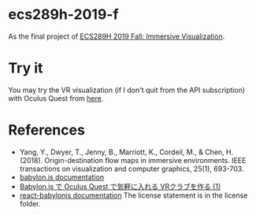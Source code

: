 # ecs289h-2019-f

As the final project of [ECS289H 2019 Fall: Immersive Visualization](https://web.cs.ucdavis.edu/~ma/ECS289H/).

# Try it

You may try the VR visualization (if I don't quit from the API subscription) with Oculus Quest from [here](https://keita-makino.github.io/ecs2019-f).

# References

- Yang, Y., Dwyer, T., Jenny, B., Marriott, K., Cordeil, M., & Chen, H. (2018). Origin-destination flow maps in immersive environments. IEEE transactions on visualization and computer graphics, 25(1), 693-703.
- [babylon.js documentation](https://doc.babylonjs.com/)
- [Babylon.js で Oculus Quest で気軽に入れる VRクラブを作る (1)](https://qiita.com/nikaera/items/e3697cbc2cf76b0f4899)
- [react-babylonjs documentation](https://github.com/brianzinn/react-babylonjs) The license statement is in the license folder.


